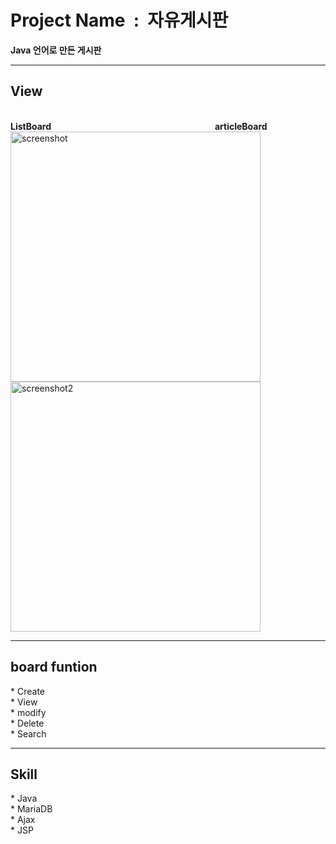 # Project Name &nbsp;:&nbsp; 자유게시판
__<a> Java 언어로 만든 게시판</a>__

---

## View 

<br>

<layout oriental="horizental">
<strong>ListBoard&nbsp;&nbsp;&nbsp;&nbsp;&nbsp;&nbsp;&nbsp;&nbsp;&nbsp;&nbsp;&nbsp;&nbsp;&nbsp;&nbsp;
&nbsp;&nbsp;&nbsp;&nbsp;&nbsp;&nbsp;&nbsp;&nbsp;&nbsp;&nbsp;&nbsp;&nbsp;&nbsp;&nbsp;&nbsp;&nbsp;&nbsp;
&nbsp;&nbsp;&nbsp;&nbsp;&nbsp;&nbsp;&nbsp;&nbsp;&nbsp;&nbsp;&nbsp;&nbsp;&nbsp;&nbsp;&nbsp;&nbsp;&nbsp;&nbsp;&nbsp;&nbsp;&nbsp;&nbsp;&nbsp;&nbsp;&nbsp;&nbsp;&nbsp;&nbsp;
&nbsp;&nbsp;&nbsp;&nbsp;&nbsp;&nbsp;&nbsp;&nbsp;&nbsp;&nbsp;&nbsp;&nbsp;&nbsp;&nbsp;&nbsp;&nbsp;&nbsp;articleBoard</strong>

<br>
<img width="400" height="400" alt="screenshot" src="https://github.com/leekyuwon1/ProjectBoard/assets/128021520/817cdbcf-48c9-4b8a-99c1-1b41910ab0ed">
<img width="400" height="400" alt="screenshot2" src="https://github.com/leekyuwon1/ProjectBoard/assets/128021520/fa5abb15-59a4-455b-b744-046fbdb16cbc">

---

## board funtion
<a>
*  Create<br>
*  View<br>
*  modify<br>
*  Delete<br>
*  Search
</a>

---

## Skill
<a>
  * Java<br>
  * MariaDB<br>
  * Ajax<br>
  * JSP<br>
</a>
